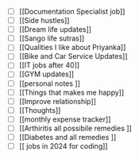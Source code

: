 - [ ]  [[Documentation Specialist job]]
- [ ] [[Side hustles]]
- [ ] [[Dream life updates]]
- [ ] [[Sango life sutras]]
- [ ] [[Qualities I like about Priyanka]]
- [ ] [[Bike and Car Service Updates]]
- [ ] [[IT jobs after 40]]
- [ ] [[GYM updates]]
- [ ] [[personal notes ]]
- [ ] [[Things that makes me happy]]
- [ ] [[Improve relationship]]
- [ ] [[Thoughts]]
- [ ] [[monthly expense tracker]]
- [ ] [[Arthiritis all possibile remedies ]]
- [ ] [[Diabetes and all remedies ]]
- [ ] [[ jobs in 2024 for coding]]